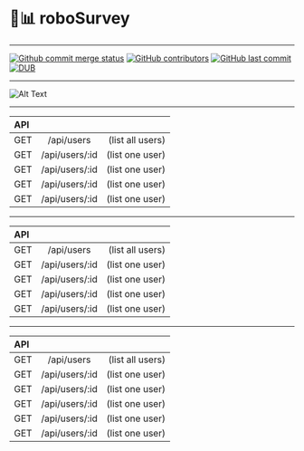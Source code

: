 # 🤖📊 roboSurvey
***
[![Github commit merge status](https://img.shields.io/github/commit-status/badges/shields/master/5d4ab86b1b5ddfb3c4a70a70bd19932c52603b8c.svg)](https://github.com/ofuen/roboSurvey)
[![GitHub contributors](https://img.shields.io/github/contributors/ofuen/roboSurvey.svg)](https://github.com/Dsalazar9/Project-2/)
[![GitHub last commit](https://img.shields.io/github/last-commit/ofuen/roboSurvey.svg)](https://github.com/Dsalazar9/Project-2/)
[![DUB](https://img.shields.io/dub/l/vibe-d.svg)](https://opensource.org/licenses/MIT)
***
![Alt Text](https://cdn.dribbble.com/users/37530/screenshots/2937858/drib_blink_bot.gif)

***
| API |  |  |
| :---         |     :---:      |          ---: |
| GET   | /api/users     | (list all users)    |
| GET     | /api/users/:id       | (list one user)      |
| GET     | /api/users/:id       | (list one user)      |
| GET     | /api/users/:id       | (list one user)      |
| GET     | /api/users/:id       | (list one user)      |
***
| API |  |  |
| :---         |     :---:      |          ---: |
| GET   | /api/users     | (list all users)    |
| GET     | /api/users/:id       | (list one user)      |
| GET     | /api/users/:id       | (list one user)      |
| GET     | /api/users/:id       | (list one user)      |
| GET     | /api/users/:id       | (list one user)      |
***
| API |  |  |
| :---         |     :---:      |          ---: |
| GET   | /api/users     | (list all users)    |
| GET     | /api/users/:id       | (list one user)      |
| GET     | /api/users/:id       | (list one user)      |
| GET     | /api/users/:id       | (list one user)      |
| GET     | /api/users/:id       | (list one user)      |
| GET     | /api/users/:id       | (list one user)      |
